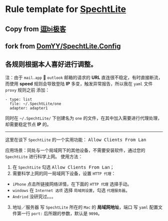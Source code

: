 # Rule template for [SpechtLite](https://github.com/zhuhaow/SpechtLite)
## Copy from **[逗bi极客](http://www.yeshigeek.com/forum.php)**

## fork from [DomYY/SpechtLite.Config](https://github.com/DomYY/SpechtLite.Config)

## 各规则根据本人喜好进行调整。
注：由于 `mail.app` 🔗 `outlook` 邮箱的请求的 **URL** 直连很不稳定，有时直接断流，而使用 **speed** 规则会导致登陆 **IP** 多变，触发异常报告，所以我在 `yaml` 文件 `proxy` 规则之前 添加：
```
- type: list
  file: ~/.SpechtLite/one
  adapter: adapter1
```
同时在 `~/.SpechtLite/` 下创建名为  `one` 的文件，在其中加入需要进行代理处理，却需要稳定节点 **IP** 的。

---
这里在谈下 `SpechtLite` 的一个实用功能： <kbd>Allow Clients From Lan</kbd>

应用场景：同处与一个局域网下的其他设备，不需要安装软件，通过您的 `SpechtLite` 进行科学上网。
使用方法：

1. 在 `SpechtLite` 勾选 <kbd>Allow Clients From Lan</kbd>；
2. 需要科学上网的同一局域网下设备，设置 `HTTP 代理`：
  - `iPhone` 点击所链接网络详情，在下面的 `HTTP 代理` 选择手动。
  - `windows` 在 `Internet 选项` 选择 `局域网设置`，勾选 `代理服务器`。
  - `Andriod` 没研究过。。。
3. 地址／服务器 写 `SpechtLite` 所在的 `Mac` 的 **局域网地址**，端口 写 `yaml` 配置文件第一行 `port:` 后所跟的参数，默认是 `9090`。

